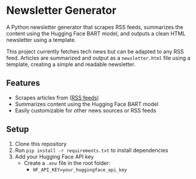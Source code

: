 # Newsletter Generator

A Python newsletter generator that scrapes RSS feeds, summarizes the content using the Hugging Face BART model, and outputs a clean HTML newsletter using a template.

This project currently fetches tech news but can be adapted to any RSS feed. Articles are summarized and output as a `newsletter.html` file using a template, creating a simple and readable newsletter.

## Features

-   Scrapes articles from ([RSS feeds](https://rss.com/blog/how-do-rss-feeds-work/))
-   Summarizes content using the Hugging Face BART model
-   Easily customizable for other news sources or RSS feeds

## Setup

1. Clone this repository
2. Run `pip install -r requirements.txt` to install dependencies
3. Add your Hugging Face API key
    - Create a `.env` file in the root folder:
        - `HF_API_KEY=your_huggingface_api_key`
